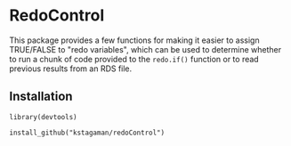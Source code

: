 # RedoControl

This package provides a few functions for making it easier to assign TRUE/FALSE to "redo variables", which can be used to determine whether to run a chunk of code provided to the `redo.if()` function or to read previous results from an RDS file.

## Installation

```
library(devtools)

install_github("kstagaman/redoControl")
```
